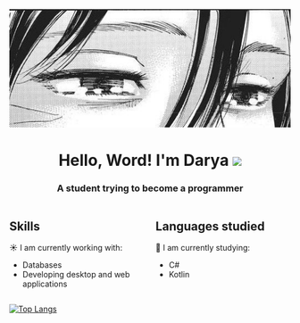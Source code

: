 <div align="center">
  <img src="https://github.com/dex1fy/dex1fy/blob/main/17976ea7ea0610181fb250f2930a875a.jpg?raw=true" alt="moti">
</div>
<h1 align="center">Hello, Word! I'm Darya</a> 
<img src="https://github.com/blackcater/blackcater/raw/main/images/Hi.gif" height="32"/></h1>
<h3 align="center">A student trying to become a programmer</h3>

<div style="display: flex; justify-content: space-between;">
  <div style="width: 48%;">
    <h2>Skills</h2>
    ☀️ I am currently working with:
    <ul>
      <li>Databases</li>
      <li>Developing desktop and web applications</li>
    </ul>
  </div>
  <div style="width: 48%;">
    <h2>Languages studied</h2>
    💫 I am currently studying:
    <ul>
      <li>C#</li>
      <li>Kotlin</li>
    </ul>
  </div>
</div>



[![Top Langs](https://github-readme-stats.vercel.app/api/top-langs/?username=dex1fy&layout=compact)](https://github.com/dex1fy/github-readme-stats)
